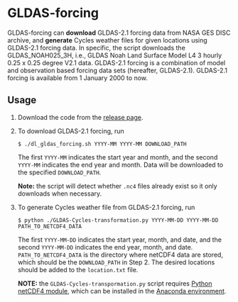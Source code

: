 # GLDAS-forcing

GLDAS-forcing can **download** GLDAS-2.1 forcing data from NASA GES DISC archive, and **generate** Cycles weather files for given locations using GLDAS-2.1 forcing data.
In specific, the script downloads the GLDAS_NOAH025_3H, i.e., GLDAS Noah Land Surface Model L4 3 hourly 0.25 x 0.25 degree V2.1 data.
GLDAS-2.1 forcing is a combination of model and observation based forcing data sets (hereafter, GLDAS-2.1).
GLDAS-2.1 forcing is available from 1 January 2000 to now.

## Usage
1. Download the code from the [release page](https://github.com/shiyuning/GLDAS-forcing/releases).

2. To download GLDAS-2.1 forcing, run
   ```shell
   $ ./dl_gldas_forcing.sh YYYY-MM YYYY-MM DOWNLOAD_PATH
   ```
   The first `YYYY-MM` indicates the start year and month, and the second `YYYY-MM` indicates the end year and month. Data will be downloaded to the specified `DOWNLOAD_PATH`.

   **Note:** the script will detect whether `.nc4` files already exist so it only downloads when necessary.
3. To generate Cycles weather file from GLDAS-2.1 forcing, run
   ```shell
   $ python ./GLDAS-Cycles-transformation.py YYYY-MM-DD YYYY-MM-DD PATH_TO_NETCDF4_DATA
   ```
   The first `YYYY-MM-DD` indicates the start year, month, and date, and the second `YYYY-MM-DD` indicates the end year, month, and date. `PATH_TO_NETCDF4_DATA` is the directory where netCDF4 data are stored, which should be the `DOWNLOAD_PATH` in Step 2. The desired locations should be added to the `location.txt` file.

   **NOTE:** the `GLDAS-Cycles-transpormation.py` script requires [Python netCDF4 module](https://unidata.github.io/netcdf4-python/netCDF4/index.html), which can be installed in the [Anaconda environment](https://anaconda.org/anaconda/netcdf4).
